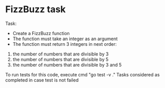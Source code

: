 # FizzBuzz task 

Task:
* Create a FizzBuzz function
* The function must take an integer as an argument
* The function must return 3 integers in next order:
1. the number of numbers that are divisible by 3
2. the number of numbers that are divisible by 5
3. the number of numbers that are divisible by 3 and 5

To run tests for this code, execute cmd "go test -v ."
Tasks considered as completed in case test is not failed
